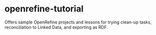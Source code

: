 # openrefine-tutorial
Offers sample OpenRefine projects and lessons for trying clean-up tasks, reconciliation to Linked Data, and exporting as RDF.

